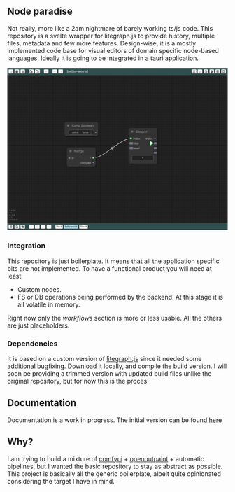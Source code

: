 ## Node paradise

Not really, more like a 2am nightmare of barely working ts/js code.
This repository is a svelte wrapper for litegraph.js to provide history, multiple files, metadata and few more features.
Design-wise, it is a mostly implemented code base for visual editors of domain specific node-based languages.
Ideally it is going to be integrated in a tauri application.

![](assets/screenshot.png)

### Integration

This repository is just boilerplate.
It means that all the application specific bits are not implemented.
To have a functional product you will need at least:

- Custom nodes.
- FS or DB operations being performed by the backend. At this stage it is all volatile in memory.

Right now only the _workflows_ section is more or less usable.
All the others are just placeholders.

### Dependencies

It is based on a custom version of [litegraph.js](https://github.com/KaruroChori/litegraph.js) since it needed some additional bugfixing.
Download it locally, and compile the build version. I will soon be providing a trimmed version with updated build files unlike the original repository, but for now this is the proces.

## Documentation

Documentation is a work in progress.
The initial version can be found [here](./docs/)

## Why?

I am trying to build a mixture of [comfyui](https://github.com/comfyanonymous/ComfyUI) + [openoutpaint](https://github.com/zero01101/openOutpaint) + automatic pipelines, but I wanted the basic repository to stay as abstract as possible.
This project is basically all the generic boilerplate, albeit quite opinionated considering the target I have in mind.
